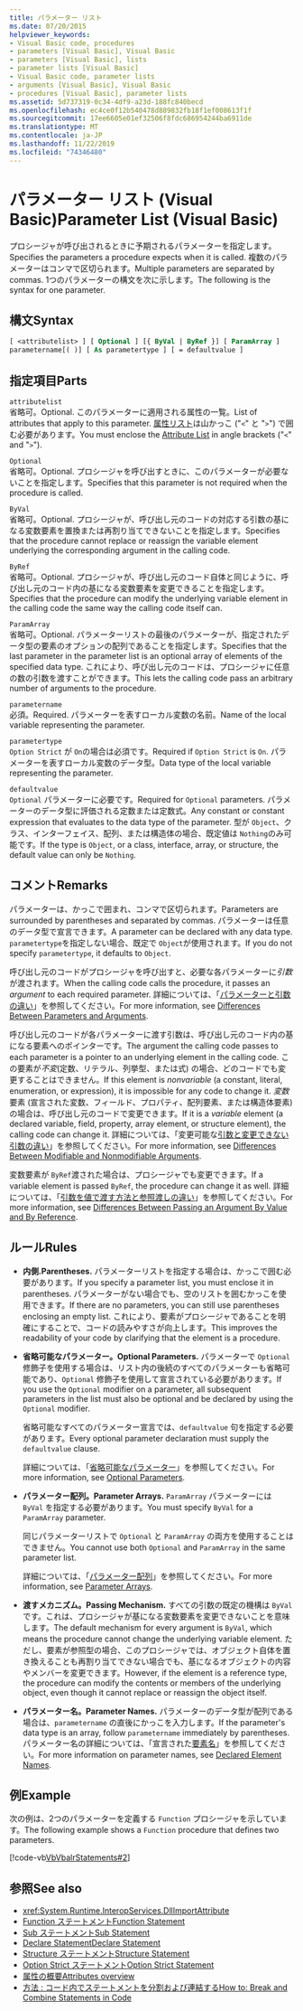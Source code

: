 ```yaml
---
title: パラメーター リスト
ms.date: 07/20/2015
helpviewer_keywords:
- Visual Basic code, procedures
- parameters [Visual Basic], Visual Basic
- parameters [Visual Basic], lists
- parameter lists [Visual Basic]
- Visual Basic code, parameter lists
- arguments [Visual Basic], Visual Basic
- procedures [Visual Basic], parameter lists
ms.assetid: 5d737319-0c34-4df9-a23d-188fc840becd
ms.openlocfilehash: ec4ce0f12b540478d889832fb18f1ef008613f1f
ms.sourcegitcommit: 17ee6605e01ef32506f8fdc686954244ba6911de
ms.translationtype: MT
ms.contentlocale: ja-JP
ms.lasthandoff: 11/22/2019
ms.locfileid: "74346480"
---
```

# <a name="parameter-list-visual-basic"></a><span data-ttu-id="4de79-102">パラメーター リスト (Visual Basic)</span><span class="sxs-lookup"><span data-stu-id="4de79-102">Parameter List (Visual Basic)</span></span>

<span data-ttu-id="4de79-103">プロシージャが呼び出されるときに予期されるパラメーターを指定します。</span><span class="sxs-lookup"><span data-stu-id="4de79-103">Specifies the parameters a procedure expects when it is called.</span></span> <span data-ttu-id="4de79-104">複数のパラメーターはコンマで区切られます。</span><span class="sxs-lookup"><span data-stu-id="4de79-104">Multiple parameters are separated by commas.</span></span> <span data-ttu-id="4de79-105">1つのパラメーターの構文を次に示します。</span><span class="sxs-lookup"><span data-stu-id="4de79-105">The following is the syntax for one parameter.</span></span>

## <a name="syntax"></a><span data-ttu-id="4de79-106">構文</span><span class="sxs-lookup"><span data-stu-id="4de79-106">Syntax</span></span>

```vb
[ <attributelist> ] [ Optional ] [{ ByVal | ByRef }] [ ParamArray ]
parametername[( )] [ As parametertype ] [ = defaultvalue ]
```

## <a name="parts"></a><span data-ttu-id="4de79-107">指定項目</span><span class="sxs-lookup"><span data-stu-id="4de79-107">Parts</span></span>

`attributelist`  
<span data-ttu-id="4de79-108">省略可。</span><span class="sxs-lookup"><span data-stu-id="4de79-108">Optional.</span></span> <span data-ttu-id="4de79-109">このパラメーターに適用される属性の一覧。</span><span class="sxs-lookup"><span data-stu-id="4de79-109">List of attributes that apply to this parameter.</span></span> <span data-ttu-id="4de79-110">[属性リスト](../../../visual-basic/language-reference/statements/attribute-list.md)は山かっこ ("`<`" と "`>`") で囲む必要があります。</span><span class="sxs-lookup"><span data-stu-id="4de79-110">You must enclose the [Attribute List](../../../visual-basic/language-reference/statements/attribute-list.md) in angle brackets ("`<`" and "`>`").</span></span>

`Optional`  
<span data-ttu-id="4de79-111">省略可。</span><span class="sxs-lookup"><span data-stu-id="4de79-111">Optional.</span></span> <span data-ttu-id="4de79-112">プロシージャを呼び出すときに、このパラメーターが必要ないことを指定します。</span><span class="sxs-lookup"><span data-stu-id="4de79-112">Specifies that this parameter is not required when the procedure is called.</span></span>

`ByVal`  
<span data-ttu-id="4de79-113">省略可。</span><span class="sxs-lookup"><span data-stu-id="4de79-113">Optional.</span></span> <span data-ttu-id="4de79-114">プロシージャが、呼び出し元のコードの対応する引数の基になる変数要素を置換または再割り当てできないことを指定します。</span><span class="sxs-lookup"><span data-stu-id="4de79-114">Specifies that the procedure cannot replace or reassign the variable element underlying the corresponding argument in the calling code.</span></span>

`ByRef`  
<span data-ttu-id="4de79-115">省略可。</span><span class="sxs-lookup"><span data-stu-id="4de79-115">Optional.</span></span> <span data-ttu-id="4de79-116">プロシージャが、呼び出し元のコード自体と同じように、呼び出し元のコード内の基になる変数要素を変更できることを指定します。</span><span class="sxs-lookup"><span data-stu-id="4de79-116">Specifies that the procedure can modify the underlying variable element in the calling code the same way the calling code itself can.</span></span>

`ParamArray`  
<span data-ttu-id="4de79-117">省略可。</span><span class="sxs-lookup"><span data-stu-id="4de79-117">Optional.</span></span> <span data-ttu-id="4de79-118">パラメーターリストの最後のパラメーターが、指定されたデータ型の要素のオプションの配列であることを指定します。</span><span class="sxs-lookup"><span data-stu-id="4de79-118">Specifies that the last parameter in the parameter list is an optional array of elements of the specified data type.</span></span> <span data-ttu-id="4de79-119">これにより、呼び出し元のコードは、プロシージャに任意の数の引数を渡すことができます。</span><span class="sxs-lookup"><span data-stu-id="4de79-119">This lets the calling code pass an arbitrary number of arguments to the procedure.</span></span>

`parametername`  
<span data-ttu-id="4de79-120">必須。</span><span class="sxs-lookup"><span data-stu-id="4de79-120">Required.</span></span> <span data-ttu-id="4de79-121">パラメーターを表すローカル変数の名前。</span><span class="sxs-lookup"><span data-stu-id="4de79-121">Name of the local variable representing the parameter.</span></span>

`parametertype`  
<span data-ttu-id="4de79-122">`Option Strict` が `On`の場合は必須です。</span><span class="sxs-lookup"><span data-stu-id="4de79-122">Required if `Option Strict` is `On`.</span></span> <span data-ttu-id="4de79-123">パラメーターを表すローカル変数のデータ型。</span><span class="sxs-lookup"><span data-stu-id="4de79-123">Data type of the local variable representing the parameter.</span></span>

`defaultvalue`  
<span data-ttu-id="4de79-124">`Optional` パラメーターに必要です。</span><span class="sxs-lookup"><span data-stu-id="4de79-124">Required for `Optional` parameters.</span></span> <span data-ttu-id="4de79-125">パラメーターのデータ型に評価される定数または定数式。</span><span class="sxs-lookup"><span data-stu-id="4de79-125">Any constant or constant expression that evaluates to the data type of the parameter.</span></span> <span data-ttu-id="4de79-126">型が `Object`、クラス、インターフェイス、配列、または構造体の場合、既定値は `Nothing`のみ可能です。</span><span class="sxs-lookup"><span data-stu-id="4de79-126">If the type is `Object`, or a class, interface, array, or structure, the default value can only be `Nothing`.</span></span>

## <a name="remarks"></a><span data-ttu-id="4de79-127">コメント</span><span class="sxs-lookup"><span data-stu-id="4de79-127">Remarks</span></span>

<span data-ttu-id="4de79-128">パラメーターは、かっこで囲まれ、コンマで区切られます。</span><span class="sxs-lookup"><span data-stu-id="4de79-128">Parameters are surrounded by parentheses and separated by commas.</span></span> <span data-ttu-id="4de79-129">パラメーターは任意のデータ型で宣言できます。</span><span class="sxs-lookup"><span data-stu-id="4de79-129">A parameter can be declared with any data type.</span></span> <span data-ttu-id="4de79-130">`parametertype`を指定しない場合、既定で `Object`が使用されます。</span><span class="sxs-lookup"><span data-stu-id="4de79-130">If you do not specify `parametertype`, it defaults to `Object`.</span></span>

<span data-ttu-id="4de79-131">呼び出し元のコードがプロシージャを呼び出すと、必要な各パラメーターに*引数*が渡されます。</span><span class="sxs-lookup"><span data-stu-id="4de79-131">When the calling code calls the procedure, it passes an *argument* to each required parameter.</span></span> <span data-ttu-id="4de79-132">詳細については、「[パラメーターと引数の違い](../../../visual-basic/programming-guide/language-features/procedures/differences-between-parameters-and-arguments.md)」を参照してください。</span><span class="sxs-lookup"><span data-stu-id="4de79-132">For more information, see [Differences Between Parameters and Arguments](../../../visual-basic/programming-guide/language-features/procedures/differences-between-parameters-and-arguments.md).</span></span>

<span data-ttu-id="4de79-133">呼び出し元のコードが各パラメーターに渡す引数は、呼び出し元のコード内の基になる要素へのポインターです。</span><span class="sxs-lookup"><span data-stu-id="4de79-133">The argument the calling code passes to each parameter is a pointer to an underlying element in the calling code.</span></span> <span data-ttu-id="4de79-134">この要素が*不変*(定数、リテラル、列挙型、または式) の場合、どのコードでも変更することはできません。</span><span class="sxs-lookup"><span data-stu-id="4de79-134">If this element is *nonvariable* (a constant, literal, enumeration, or expression), it is impossible for any code to change it.</span></span> <span data-ttu-id="4de79-135">*変数*要素 (宣言された変数、フィールド、プロパティ、配列要素、または構造体要素) の場合は、呼び出し元のコードで変更できます。</span><span class="sxs-lookup"><span data-stu-id="4de79-135">If it is a *variable* element (a declared variable, field, property, array element, or structure element), the calling code can change it.</span></span> <span data-ttu-id="4de79-136">詳細については、「変更可能な[引数と変更できない引数の違い](../../../visual-basic/programming-guide/language-features/procedures/differences-between-modifiable-and-nonmodifiable-arguments.md)」を参照してください。</span><span class="sxs-lookup"><span data-stu-id="4de79-136">For more information, see [Differences Between Modifiable and Nonmodifiable Arguments](../../../visual-basic/programming-guide/language-features/procedures/differences-between-modifiable-and-nonmodifiable-arguments.md).</span></span>

<span data-ttu-id="4de79-137">変数要素が `ByRef`渡された場合は、プロシージャでも変更できます。</span><span class="sxs-lookup"><span data-stu-id="4de79-137">If a variable element is passed `ByRef`, the procedure can change it as well.</span></span> <span data-ttu-id="4de79-138">詳細については、「[引数を値で渡す方法と参照渡しの違い](../../../visual-basic/programming-guide/language-features/procedures/differences-between-passing-an-argument-by-value-and-by-reference.md)」を参照してください。</span><span class="sxs-lookup"><span data-stu-id="4de79-138">For more information, see [Differences Between Passing an Argument By Value and By Reference](../../../visual-basic/programming-guide/language-features/procedures/differences-between-passing-an-argument-by-value-and-by-reference.md).</span></span>

## <a name="rules"></a><span data-ttu-id="4de79-139">ルール</span><span class="sxs-lookup"><span data-stu-id="4de79-139">Rules</span></span>

- <span data-ttu-id="4de79-140">**内側.**</span><span class="sxs-lookup"><span data-stu-id="4de79-140">**Parentheses.**</span></span> <span data-ttu-id="4de79-141">パラメーターリストを指定する場合は、かっこで囲む必要があります。</span><span class="sxs-lookup"><span data-stu-id="4de79-141">If you specify a parameter list, you must enclose it in parentheses.</span></span> <span data-ttu-id="4de79-142">パラメーターがない場合でも、空のリストを囲むかっこを使用できます。</span><span class="sxs-lookup"><span data-stu-id="4de79-142">If there are no parameters, you can still use parentheses enclosing an empty list.</span></span> <span data-ttu-id="4de79-143">これにより、要素がプロシージャであることを明確にすることで、コードの読みやすさが向上します。</span><span class="sxs-lookup"><span data-stu-id="4de79-143">This improves the readability of your code by clarifying that the element is a procedure.</span></span>

- <span data-ttu-id="4de79-144">**省略可能なパラメーター。**</span><span class="sxs-lookup"><span data-stu-id="4de79-144">**Optional Parameters.**</span></span> <span data-ttu-id="4de79-145">パラメーターで `Optional` 修飾子を使用する場合は、リスト内の後続のすべてのパラメーターも省略可能であり、`Optional` 修飾子を使用して宣言されている必要があります。</span><span class="sxs-lookup"><span data-stu-id="4de79-145">If you use the `Optional` modifier on a parameter, all subsequent parameters in the list must also be optional and be declared by using the `Optional` modifier.</span></span>

     <span data-ttu-id="4de79-146">省略可能なすべてのパラメーター宣言では、`defaultvalue` 句を指定する必要があります。</span><span class="sxs-lookup"><span data-stu-id="4de79-146">Every optional parameter declaration must supply the `defaultvalue` clause.</span></span>

     <span data-ttu-id="4de79-147">詳細については、「[省略可能なパラメーター](../../../visual-basic/programming-guide/language-features/procedures/optional-parameters.md)」を参照してください。</span><span class="sxs-lookup"><span data-stu-id="4de79-147">For more information, see [Optional Parameters](../../../visual-basic/programming-guide/language-features/procedures/optional-parameters.md).</span></span>

- <span data-ttu-id="4de79-148">**パラメーター配列。**</span><span class="sxs-lookup"><span data-stu-id="4de79-148">**Parameter Arrays.**</span></span> <span data-ttu-id="4de79-149">`ParamArray` パラメーターには `ByVal` を指定する必要があります。</span><span class="sxs-lookup"><span data-stu-id="4de79-149">You must specify `ByVal` for a `ParamArray` parameter.</span></span>

     <span data-ttu-id="4de79-150">同じパラメーターリストで `Optional` と `ParamArray` の両方を使用することはできません。</span><span class="sxs-lookup"><span data-stu-id="4de79-150">You cannot use both `Optional` and `ParamArray` in the same parameter list.</span></span>

     <span data-ttu-id="4de79-151">詳細については、「[パラメーター配列](../../../visual-basic/programming-guide/language-features/procedures/parameter-arrays.md)」を参照してください。</span><span class="sxs-lookup"><span data-stu-id="4de79-151">For more information, see [Parameter Arrays](../../../visual-basic/programming-guide/language-features/procedures/parameter-arrays.md).</span></span>

- <span data-ttu-id="4de79-152">**渡すメカニズム。**</span><span class="sxs-lookup"><span data-stu-id="4de79-152">**Passing Mechanism.**</span></span> <span data-ttu-id="4de79-153">すべての引数の既定の機構は `ByVal`です。これは、プロシージャが基になる変数要素を変更できないことを意味します。</span><span class="sxs-lookup"><span data-stu-id="4de79-153">The default mechanism for every argument is `ByVal`, which means the procedure cannot change the underlying variable element.</span></span> <span data-ttu-id="4de79-154">ただし、要素が参照型の場合、このプロシージャでは、オブジェクト自体を置き換えることも再割り当てできない場合でも、基になるオブジェクトの内容やメンバーを変更できます。</span><span class="sxs-lookup"><span data-stu-id="4de79-154">However, if the element is a reference type, the procedure can modify the contents or members of the underlying object, even though it cannot replace or reassign the object itself.</span></span>

- <span data-ttu-id="4de79-155">**パラメーター名。**</span><span class="sxs-lookup"><span data-stu-id="4de79-155">**Parameter Names.**</span></span> <span data-ttu-id="4de79-156">パラメーターのデータ型が配列である場合は、`parametername` の直後にかっこを入力します。</span><span class="sxs-lookup"><span data-stu-id="4de79-156">If the parameter's data type is an array, follow `parametername` immediately by parentheses.</span></span> <span data-ttu-id="4de79-157">パラメーター名の詳細については、「宣言された[要素名](../../../visual-basic/programming-guide/language-features/declared-elements/declared-element-names.md)」を参照してください。</span><span class="sxs-lookup"><span data-stu-id="4de79-157">For more information on parameter names, see [Declared Element Names](../../../visual-basic/programming-guide/language-features/declared-elements/declared-element-names.md).</span></span>

## <a name="example"></a><span data-ttu-id="4de79-158">例</span><span class="sxs-lookup"><span data-stu-id="4de79-158">Example</span></span>

<span data-ttu-id="4de79-159">次の例は、2つのパラメーターを定義する `Function` プロシージャを示しています。</span><span class="sxs-lookup"><span data-stu-id="4de79-159">The following example shows a `Function` procedure that defines two parameters.</span></span>

[!code-vb[VbVbalrStatements#2](~/samples/snippets/visualbasic/VS_Snippets_VBCSharp/VbVbalrStatements/VB/Class1.vb#2)]

## <a name="see-also"></a><span data-ttu-id="4de79-160">参照</span><span class="sxs-lookup"><span data-stu-id="4de79-160">See also</span></span>

- <xref:System.Runtime.InteropServices.DllImportAttribute>
- [<span data-ttu-id="4de79-161">Function ステートメント</span><span class="sxs-lookup"><span data-stu-id="4de79-161">Function Statement</span></span>](../../../visual-basic/language-reference/statements/function-statement.md)
- [<span data-ttu-id="4de79-162">Sub ステートメント</span><span class="sxs-lookup"><span data-stu-id="4de79-162">Sub Statement</span></span>](../../../visual-basic/language-reference/statements/sub-statement.md)
- [<span data-ttu-id="4de79-163">Declare Statement</span><span class="sxs-lookup"><span data-stu-id="4de79-163">Declare Statement</span></span>](../../../visual-basic/language-reference/statements/declare-statement.md)
- [<span data-ttu-id="4de79-164">Structure ステートメント</span><span class="sxs-lookup"><span data-stu-id="4de79-164">Structure Statement</span></span>](../../../visual-basic/language-reference/statements/structure-statement.md)
- [<span data-ttu-id="4de79-165">Option Strict ステートメント</span><span class="sxs-lookup"><span data-stu-id="4de79-165">Option Strict Statement</span></span>](../../../visual-basic/language-reference/statements/option-strict-statement.md)
- [<span data-ttu-id="4de79-166">属性の概要</span><span class="sxs-lookup"><span data-stu-id="4de79-166">Attributes overview</span></span>](../../../visual-basic/programming-guide/concepts/attributes/index.md)
- [<span data-ttu-id="4de79-167">方法 : コード内でステートメントを分割および連結する</span><span class="sxs-lookup"><span data-stu-id="4de79-167">How to: Break and Combine Statements in Code</span></span>](../../../visual-basic/programming-guide/program-structure/how-to-break-and-combine-statements-in-code.md)
